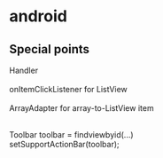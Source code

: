 # android

## Special points

Handler <br> <br>
onItemClickListener       for ListView    <br> <br>
ArrayAdapter      for array-to-ListView item    <br><br>


Toolbar toolbar = findviewbyid(...) <br>
setSupportActionBar(toolbar); <br>
